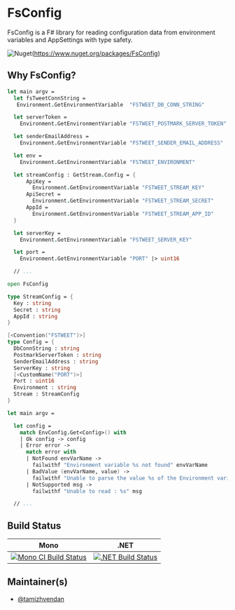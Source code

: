 # FsConfig

FsConfig is a F# library for reading configuration data from environment variables and AppSettings with type safety. 

![Nuget](https://img.shields.io/nuget/dt/FsConfig.svg)(https://www.nuget.org/packages/FsConfig)

## Why FsConfig?

```fsharp
let main argv =
  let fsTweetConnString = 
   Environment.GetEnvironmentVariable  "FSTWEET_DB_CONN_STRING"

  let serverToken =
    Environment.GetEnvironmentVariable "FSTWEET_POSTMARK_SERVER_TOKEN"

  let senderEmailAddress =
    Environment.GetEnvironmentVariable "FSTWEET_SENDER_EMAIL_ADDRESS"

  let env = 
    Environment.GetEnvironmentVariable "FSTWEET_ENVIRONMENT"

  let streamConfig : GetStream.Config = {
      ApiKey = 
        Environment.GetEnvironmentVariable "FSTWEET_STREAM_KEY"
      ApiSecret = 
        Environment.GetEnvironmentVariable "FSTWEET_STREAM_SECRET"
      AppId = 
        Environment.GetEnvironmentVariable "FSTWEET_STREAM_APP_ID"
  }

  let serverKey = 
    Environment.GetEnvironmentVariable "FSTWEET_SERVER_KEY"

  let port = 
    Environment.GetEnvironmentVariable "PORT" |> uint16

  // ...
```

```fsharp
open FsConfig

type StreamConfig = {
  Key : string
  Secret : string
  AppId : string
}

[<Convention("FSTWEET")>]
type Config = {
  DbConnString : string
  PostmarkServerToken : string
  SenderEmailAddress : string
  ServerKey : string
  [<CustomName("PORT")>]
  Port : uint16
  Environment : string
  Stream : StreamConfig
}

let main argv =

  let config = 
    match EnvConfig.Get<Config>() with
    | Ok config -> config
    | Error error -> 
      match error with
      | NotFound envVarName -> 
        failwithf "Environment variable %s not found" envVarName
      | BadValue (envVarName, value) ->
        failwithf "Unable to parse the value %s of the Environment variable %s" value envVarName
      | NotSupported msg -> 
        failwithf "Unable to read : %s" msg

  // ...
```



## Build Status

Mono | .NET
---- | ----
[![Mono CI Build Status](https://img.shields.io/travis/demystifyfp/FsConfig/master.svg)](https://travis-ci.org/demystifyfp/FsConfig) | [![.NET Build Status](https://img.shields.io/appveyor/ci/demystifyfp/fsconfig/master.svg)](https://ci.appveyor.com/project/demystifyfp/fsconfig)

## Maintainer(s)

- [@tamizhvendan](https://github.com/tamizhvendan)
